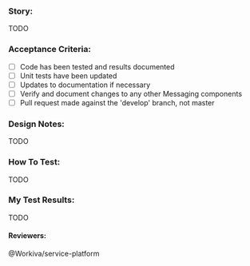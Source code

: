 ### Story:
TODO

### Acceptance Criteria:
- [ ] Code has been tested and results documented
- [ ] Unit tests have been updated
- [ ] Updates to documentation if necessary
- [ ] Verify and document changes to any other Messaging components
- [ ] Pull request made against the 'develop' branch, not master

### Design Notes:
TODO

### How To Test:
TODO

### My Test Results:
TODO

#### Reviewers:
@Workiva/service-platform
